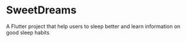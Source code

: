 # SweetDreams

A Flutter project that help users to sleep better and learn information on good sleep habits
